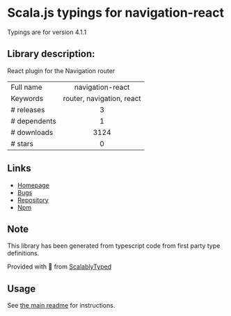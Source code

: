 
# Scala.js typings for navigation-react

Typings are for version 4.1.1

## Library description:
React plugin for the Navigation router

|                    |                 |
| ------------------ | :-------------: |
| Full name          | navigation-react |
| Keywords           | router, navigation, react |
| # releases         | 3 |
| # dependents       | 1 |
| # downloads        | 3124 |
| # stars            | 0 |

## Links
- [Homepage](http://grahammendick.github.io/navigation/)
- [Bugs](https://github.com/grahammendick/navigation/issues)
- [Repository](https://github.com/grahammendick/navigation)
- [Npm](https://www.npmjs.com/package/navigation-react)
    


## Note
This library has been generated from typescript code from first party type definitions.

Provided with :purple_heart: from [ScalablyTyped](https://github.com/oyvindberg/ScalablyTyped)

## Usage
See [the main readme](../../readme.md) for instructions.


